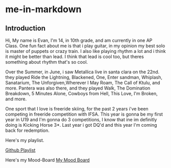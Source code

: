 # me-in-markdown

## Introduction

Hi, My name is Evan, I'm 14, in 10th grade, and am currently in one AP Class. One fun fact about me is that i play guitar, in my opinion my best solo is master of puppets or crazy train. I also like playing rhythm a lot and i think it might be better than lead. I think that lead is cool too, but theres something about rhythm that's so cool.

Over the Summer, in June, i saw Metallica live in santa clara on the 22nd. they played Ride the Lightning, Blackened, One, Enter sandman, Whiplash, Sanatarium, The Unforgiven,Wherever I May Roam, The Call of Ktulu, and more. Pantera was also there, and they played Walk, The Domination Breakdown, 5 Minutes Alone, Cowboys from Hell, This Love, I'm Broken, and more.

One sport that I love is freeride skiing, for the past 2 years i've been competing in freeride competition with IFSA. This year is gonna be my first year in U19 and I'm gonna do 3 competitions, I know that ine im definitly doing is Kicking Horse 3*. Last year i got DQ'd and this year I'm coming back for redemption.

Here's my playlist.

[Github Playlist](https://open.spotify.com/playlist/4ibo8QRbJwaX0YiA4H5bpl?si=6ecc7041d71041b5&pt=5841cb249c788433140e2f650588f111)

Here's my Mood-Board
[My Mood Board](file:///home/chronos/u-078da4dbe0f22d2476eae96af685f079f42bbd88/MyFiles/Downloads/MoodBoard.png)



